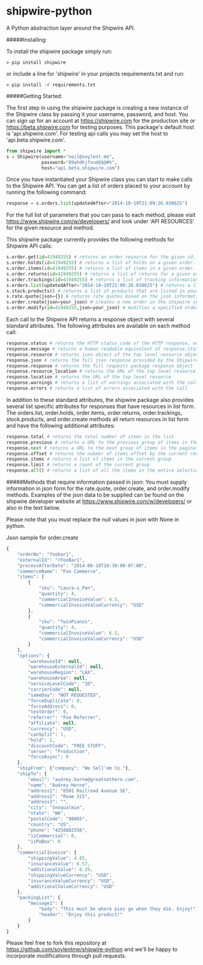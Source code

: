 shipwire-python
===============

A Python abstraction layer around the Shipwire API.

#####Installing:

To install the shipwire package simply run:

```shell
> pip install shipwire
```

or include a line for 'shipwire' in your projects requirements.txt and run:
```shell
> pip install -r requirements.txt
```

#####Getting Started:

The first step in using the shipwire package is creating a new instance of the Shipwire class by passing it your username, password, and host. You can sign up for an account at https://shipwire.com for the production site or https://beta.shipwire.com for testing purposes. This package's default host is 'api.shipwire.com'. For testing api calls you may set the host to 'api.beta.shipwire.com'.

```python
from shipwire import *
s = Shipwire(username="neil@soylent.me", 
             password="89ahdkjfnud@$@#%",
             host="api.beta.shipwire.com")
```

Once you have instantiated your Shipwire class you can start to make calls to the Shipwire API. You can get a list of orders placed to your account by running the following command:

```python
response = s.orders.list(updatedAfter="2014-10-19T21:09:26.030625")
```

For the full list of parameters that you can pass to each method, please visit https://www.shipwire.com/w/developers/ and look under 'API RESOURCES' for the given resource and method.

This shipwire package currently provides the following methods for Shipwire API calls:

```python
s.order.get(id=41949255) # returns an order resource for the given id.
s.order.holds(id=41949255) # returns a list of holds on a given order.
s.order.items(id=41949255) # returns a list of items in a given order.
s.order.returns(id=41949255) # returns a list of returns for a given order.
s.order.trackings(id=41949255) # returns a list of tracking information for a given order.
s.orders.list(updatedAfter="2014-10-19T21:09:26.030625") # returns a list of orders filtered by the parameters based to the method.
s.stock.products() # returns a list of products that are listed in your shipwire account.
s.rate.quote(json={}) # returns rate quotes based on the json information you supply. See a sample of the json below.
s.order.create(json=your_json) # creates a new order in the shipwire system and returns a list of the orders created.
s.order.modify(id=41949255,json=your_json) # modifies a specified order in the shipwire system and returns the order resource.
```

Each call to the Shipwire API returns a response object with several standard attributes. The following attributes are available on each method call:

```python
response.status # returns the HTTP status code of the HTTP response, not to be confused with the Shipwire API status which can be found in the .errors and .warnings attributes.
response.message # returns a human readable equivalent of response.status for the HTTP response 
response.resource # returns json object of the top level resource object
response.json # returns the full json response provided by the Shipwire API
response.response # returns the full requests package response object
response.resource_location # returns the URL of the top level resource
response.location # returns the URL of the top level resource
response.warnings # returns a list of warnings associated with the call
response.errors # returns a list of errors associated with the call
```

In addition to these standard attributes, the shipwire package also provides several list specific attributes for responses that have resources in list form. The orders.list, order.holds, order.items, order.returns, order.trackings, stock.products, and order.create methods all return resources in list form and have the following additional attributes:

```python
response.total # returns the total number of items in the list
response.previous # returns a URL to the previous group of items in the pagination
response.next # returns a URL to the next group of items in the pagination
response.offset # returns the nubmer of items offset by the current request
response.items # returns a list of items in the current group
response.limit # returns a count of the current group
response.all() # returns a list of all the items in the entire selection. Please note that this method can be time consuming and lead to timeout errors by the Shipwire API.
```

#####Methods that require information passed in json:
You must supply information in json form for the rate.quote, order.create, and order.modify methods. Examples of the json data to be supplied can be found on the shipwire developer website at https://www.shipwire.com/w/developers/ or also in the text below.

Please note that you must replace the null values in json with None in python.

Json sample for order.create
```javascript
{
    "orderNo": "foobar1",
    "externalId": "rFooBar1",
    "processAfterDate": "2014-06-10T16:30:00-07:00",
    "commerceName": "Foo Commerce",
    "items": [
        {
            "sku": "Laura-s_Pen",
            "quantity": 4,
            "commercialInvoiceValue": 4.5,
            "commercialInvoiceValueCurrency": "USD"
        },
        {
            "sku": "TwinPianos",
            "quantity": 4,
            "commercialInvoiceValue": 6.5,
            "commercialInvoiceValueCurrency": "USD"
        }
    ],
    "options": {
        "warehouseId": null,
        "warehouseExternalId": null,
        "warehouseRegion": "LAX",
        "warehouseArea": null,
        "serviceLevelCode": "1D",
        "carrierCode": null,
        "sameDay": "NOT REQUESTED",
        "forceDuplicate": 0,
        "forceAddress": 0,
        "testOrder": 0,
        "referrer": "Foo Referrer",
        "affiliate": null,
        "currency": "USD",
        "canSplit": 1,
        "hold": 1,
        "discountCode": "FREE STUFF",
        "server": "Production",
        "forceAsync": 0
    },
    "shipFrom": {"company": "We Sell'em Co."},
    "shipTo": {
        "email": "audrey.horne@greatnothern.com",
        "name": "Audrey Horne",
        "address1": "6501 Railroad Avenue SE",
        "address2": "Room 315",
        "address3": "",
        "city": "Snoqualmie",
        "state": "WA",
        "postalCode": "98065",
        "country": "US",
        "phone": "4258882556",
        "isCommercial": 0,
        "isPoBox": 0
    },
    "commercialInvoice": {
        "shippingValue": 4.85,
        "insuranceValue": 6.57,
        "additionalValue": 8.29,
        "shippingValueCurrency": "USD",
        "insuranceValueCurrency": "USD",
        "additionalValueCurrency": "USD"
    },
    "packingList": {
        "message1": {
            "body": "This must be where pies go when they die. Enjoy!",
            "header": "Enjoy this product!"
        }
    }
}
```

Please feel free to fork this repository at https://github.com/soylentme/shipwire-python and we'll be happy to incorporate modifications through pull requests.